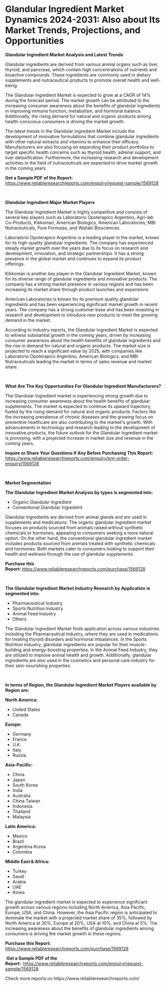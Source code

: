 <p><h1>Glandular Ingredient Market Dynamics 2024-2031: Also about Its Market Trends, Projections, and Opportunities</h1></p><p><strong>Glandular Ingredient Market Analysis and Latest Trends</strong></p>
<p><p>Glandular ingredients are derived from various animal organs such as liver, thyroid, and pancreas, which contain high concentrations of nutrients and bioactive compounds. These ingredients are commonly used in dietary supplements and nutraceutical products to promote overall health and well-being.</p><p>The Glandular Ingredient Market is expected to grow at a CAGR of 14% during the forecast period. The market growth can be attributed to the increasing consumer awareness about the benefits of glandular ingredients in improving immune function, metabolism, and hormonal balance. Additionally, the rising demand for natural and organic products among health-conscious consumers is driving the market growth.</p><p>The latest trends in the Glandular Ingredient Market include the development of innovative formulations that combine glandular ingredients with other natural extracts and vitamins to enhance their efficacy. Manufacturers are also focusing on expanding their product portfolios to target specific health concerns such as thyroid health, adrenal support, and liver detoxification. Furthermore, the increasing research and development activities in the field of nutraceuticals are expected to drive market growth in the coming years.</p></p>
<p><strong>Get a Sample PDF of the Report:&nbsp;</strong> <a href="https://www.reliableresearchreports.com/enquiry/request-sample/1569128">https://www.reliableresearchreports.com/enquiry/request-sample/1569128</a></p>
<p>&nbsp;</p>
<p><strong>Glandular Ingredient Major Market Players</strong></p>
<p><p>The Glandular Ingredient Market is highly competitive and consists of several key players such as Laboratorio Opoterapico Argentino, Agri-lab Co-Products, Kikkoman, American Biologics, American Laboratories, MBI Nutraceuticals, Pure Formulas, and Waitaki Biosciences.</p><p>Laboratorio Opoterapico Argentino is a leading player in the market, known for its high-quality glandular ingredients. The company has experienced steady market growth over the years due to its focus on research and development, innovation, and strategic partnerships. It has a strong presence in the global market and continues to expand its product offerings.</p><p>Kikkoman is another key player in the Glandular Ingredient Market, known for its diverse range of glandular ingredients and innovative products. The company has a strong market presence in various regions and has been increasing its market share through product launches and expansions.</p><p>American Laboratories is known for its premium quality glandular ingredients and has been experiencing significant market growth in recent years. The company has a strong customer base and has been investing in research and development to introduce new products to meet the growing demand in the market.</p><p>According to industry reports, the Glandular Ingredient Market is expected to witness substantial growth in the coming years, driven by increasing consumer awareness about the health benefits of glandular ingredients and the rise in demand for natural and organic products. The market size is projected to reach a significant value by 2025, with companies like Laboratorio Opoterapico Argentino, American Biologics, and MBI Nutraceuticals leading the market in terms of sales revenue and market share.</p></p>
<p>&nbsp;</p>
<p><strong>What Are The Key Opportunities For Glandular Ingredient Manufacturers?</strong></p>
<p><p>The Glandular Ingredient market is experiencing strong growth due to increasing consumer awareness about the health benefits of glandular supplements. The market is expected to continue its upward trajectory, fueled by the rising demand for natural and organic products. Factors like the increasing prevalence of chronic diseases and the growing focus on preventive healthcare are also contributing to the market's growth. With advancements in technology and research leading to the development of innovative products, the future outlook for the Glandular Ingredient market is promising, with a projected increase in market size and revenue in the coming years.</p></p>
<p><strong>Inquire or Share Your Questions If Any Before Purchasing This Report:</strong> <a href="https://www.reliableresearchreports.com/enquiry/pre-order-enquiry/1569128">https://www.reliableresearchreports.com/enquiry/pre-order-enquiry/1569128</a></p>
<p>&nbsp;</p>
<p><strong>Market Segmentation</strong></p>
<p><strong>The Glandular Ingredient Market Analysis by types is segmented into:</strong></p>
<p><ul><li>Organic Glandular Ingredient</li><li>Conventional Glandular Ingredient</li></ul></p>
<p><p>Glandular ingredients are derived from animal glands and are used in supplements and medications. The organic glandular ingredient market focuses on products sourced from animals raised without synthetic chemicals or hormones, appealing to consumers seeking a more natural option. On the other hand, the conventional glandular ingredient market includes products sourced from animals treated with synthetic chemicals and hormones. Both markets cater to consumers looking to support their health and wellness through the use of glandular supplements.</p></p>
<p><strong>Purchase this Report:&nbsp;</strong><a href="https://www.reliableresearchreports.com/purchase/1569128">https://www.reliableresearchreports.com/purchase/1569128</a></p>
<p>&nbsp;</p>
<p><strong>The Glandular Ingredient Market Industry Research by Application is segmented into:</strong></p>
<p><ul><li>Pharmaceutical Industry</li><li>Sports Nutrition Industry</li><li>Animal Feed Industry</li><li>Others</li></ul></p>
<p><p>The Glandular Ingredient Market finds application across various industries including the Pharmaceutical Industry, where they are used in medications for treating thyroid disorders and hormonal imbalances. In the Sports Nutrition Industry, glandular ingredients are popular for their muscle-building and energy-boosting properties. In the Animal Feed Industry, they are utilized to improve animal health and growth. Additionally, glandular ingredients are also used in the cosmetics and personal care industry for their skin-nourishing properties.</p></p>
<p>&nbsp;</p>
<p><strong>In terms of Region, the Glandular Ingredient Market Players available by Region are:</strong></p>
<p>
    <p> <strong> North America: </strong>
        <ul>
            <li>United States</li>
            <li>Canada</li>
        </ul>
        </p> 
    <p> <strong> Europe: </strong>
        <ul>
            <li>Germany</li>
            <li>France</li>
            <li>U.K.</li>
            <li>Italy</li>
            <li>Russia</li>
        </ul>
        </p> 
    <p> <strong> Asia-Pacific: </strong>
        <ul>
            <li>China</li>
            <li>Japan</li>
            <li>South Korea</li>
            <li>India</li>
            <li>Australia</li>
            <li>China Taiwan</li>
            <li>Indonesia</li>
            <li>Thailand</li>
            <li>Malaysia</li>
        </ul>
        </p> 
    <p> <strong> Latin America: </strong>
        <ul>
            <li>Mexico</li>
            <li>Brazil</li>
            <li>Argentina Korea</li>
            <li>Colombia</li>
        </ul>
        </p> 
    <p> <strong> Middle East & Africa: </strong>
        <ul>
            <li>Turkey</li>
            <li>Saudi</li>
            <li>Arabia</li>
            <li>UAE</li>
            <li>Korea</li>
        </ul>
    </p>
    </p>
<p><p>The glandular ingredient market is expected to experience significant growth across various regions including North America, Asia Pacific, Europe, USA, and China. However, the Asia Pacific region is anticipated to dominate the market with a projected market share of 35%, followed by North America at 30%, Europe at 20%, USA at 10%, and China at 5%. The increasing awareness about the benefits of glandular ingredients among consumers is driving the market growth in these regions.</p></p>
<p><strong>Purchase this Report: </strong><a href="https://www.reliableresearchreports.com/purchase/1569128">https://www.reliableresearchreports.com/purchase/1569128</a></p>
<p>&nbsp;<strong>Get a Sample PDF of the Report:&nbsp;&nbsp;</strong><a href="https://www.reliableresearchreports.com/enquiry/request-sample/1569128">https://www.reliableresearchreports.com/enquiry/request-sample/1569128</a></p>
<p><strong></strong></p>
<p>Check more reports on https://www.reliableresearchreports.com/</p>